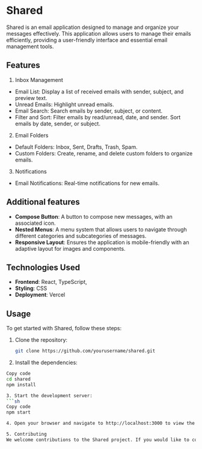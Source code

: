 # Shared

Shared is an email application designed to manage and organize your messages effectively. This application allows users to manage their emails efficiently, providing a user-friendly interface and essential email management tools.

## Features

1. Inbox Management

- Email List: Display a list of received emails with sender, subject, and preview text.
- Unread Emails: Highlight unread emails.
- Email Search: Search emails by sender, subject, or content.
- Filter and Sort: Filter emails by read/unread, date, and sender. Sort emails by date, sender, or subject.

2. Email Folders

- Default Folders: Inbox, Sent, Drafts, Trash, Spam.
- Custom Folders: Create, rename, and delete custom folders to organize emails.

3. Notifications

- Email Notifications: Real-time notifications for new emails.

## Additional features

- **Compose Button**: A button to compose new messages, with an associated icon.
- **Nested Menus**: A menu system that allows users to navigate through different categories and subcategories of messages.
- **Responsive Layout**: Ensures the application is mobile-friendly with an adaptive layout for images and components.

## Technologies Used

- **Frontend**: React, TypeScript,
- **Styling**: CSS
- **Deployment**: Vercel

## Usage

To get started with Shared, follow these steps:

1. Clone the repository:

   ```sh
   git clone https://github.com/yourusername/shared.git

   ```

2. Install the dependencies:

````sh
Copy code
cd shared
npm install

3. Start the development server:
```sh
Copy code
npm start

4. Open your browser and navigate to http://localhost:3000 to view the application.

5. Contributing
We welcome contributions to the Shared project. If you would like to contribute, please fork the repository and submit a pull request with your changes.
````
